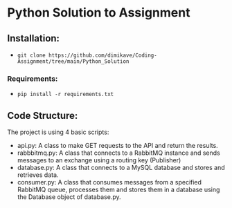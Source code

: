 # Python Solution to Assignment

## Installation:
- `git clone https://github.com/dimikave/Coding-Assignment/tree/main/Python_Solution`

### Requirements:
- `pip install -r requirements.txt`

## Code Structure:
The project is using 4 basic scripts:

- api.py: A class to make GET requests to the API and return the results.
- rabbbitmq.py: A class that connects to a RabbitMQ instance and sends messages to an exchange using a routing key (Publisher)
- database.py: A class that connects to a MySQL database and stores and retrieves data.
- consumer.py: A class that consumes messages from a specified RabbitMQ queue, processes them and stores them in a database using the Database object of database.py.
